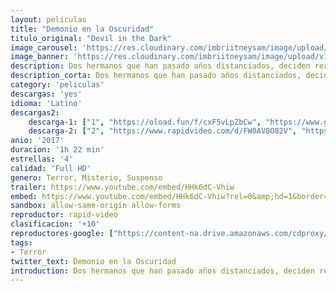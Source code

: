 ```yaml
---
layout: peliculas
title: "Demonio en la Oscuridad"
titulo_original: "Devil in the Dark"
image_carousel: 'https://res.cloudinary.com/imbriitneysam/image/upload/v1544404929/oscuridad-poster-min.jpg'
image_banner: 'https://res.cloudinary.com/imbriitneysam/image/upload/v1544404930/oscuridad-banner-min.jpg'
description: Dos hermanos que han pasado años distanciados, deciden realizar un viaje juntos de caza en un extenso bosque. Sin embargo, una vez allí se ven perseguidos por una presencia sobrenatural. Eso hará que tengan que dejar de lado sus diferencias y trabajar juntos para sobrevivir…
description_corta: Dos hermanos que han pasado años distanciados, deciden realizar un viaje juntos de caza en un extenso bosque. Sin embargo, una vez allí se ven perseguidos por una presencia sobrenatural. Eso hará que tengan que dejar de lado sus ...
category: 'peliculas'
descargas: 'yes'
idioma: 'Latino'
descargas2:
    descarga-1: ["1", "https://oload.fun/f/cxF5vLpZbCw", "https://www.google.com/s2/favicons?domain=openload.co","OpenLoad","https://res.cloudinary.com/imbriitneysam/image/upload/v1541473684/mexico.png", "Latino", "Full HD"]
    descarga-2: ["2", "https://www.rapidvideo.com/d/FW0AV8O82V", "https://www.google.com/s2/favicons?domain=www.rapidvideo.com","RapidVideo","https://res.cloudinary.com/imbriitneysam/image/upload/v1541473684/mexico.png", "Latino", "Full HD"]
anio: '2017'
duracion: '1h 22 min'
estrellas: '4'
calidad: 'Full HD'
genero: Terror, Misterio, Suspenso
trailer: https://www.youtube.com/embed/HHk6dC-Vhiw
embed: https://www.youtube.com/embed/HHk6dC-Vhiw?rel=0&amp;hd=1&border=0&wmode=opaque&enablejsapi=1&modestbranding=1&controls=1&showinfo=1
sandbox: allow-same-origin allow-forms
reproductor: rapid-video
clasificacion: '+10'
reproductores-google: ["https://content-na.drive.amazonaws.com/cdproxy/share/6AYWxmUKWwABqvgAtisKOMDYfmVb57owXlyh2FS4Gkw/nodes/jFfqmU5yRWu9Yo5sOKl09Q?nonce=ttadPO13sjXBjkwZgqO7piEAjeyxhYYSmLrrrDjCFrmdk6l7izqjaAxiXstlBiVX"]
tags:
- Terror
twitter_text: Demonio en la Oscuridad
introduction: Dos hermanos que han pasado años distanciados, deciden realizar un viaje juntos de caza en un extenso bosque. Sin embargo, una vez allí se ven perseguidos por una presencia sobrenatural. Eso hará que tengan que dejar de lado sus 
---
```



 







